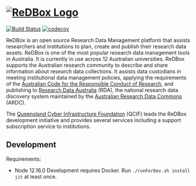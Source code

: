 <h1>
<a href="http://www.redboxresearchdata.com.au"><img alt="ReDBox Logo" src="https://github.com/redbox-mint/redbox-portal/raw/master/assets/images/logo.png"/></a>
</h1>

[![Build Status](https://circleci.com/gh/redbox-mint/redbox-portal.svg?style=svg)](https://circleci.com/gh/redbox-mint/redbox-portal)
[![codecov](https://codecov.io/gh/redbox-mint/redbox-portal/branch/master/graph/badge.svg)](https://codecov.io/gh/redbox-mint/redbox-portal)

ReDBox is an open source Research Data Management platform that assists researchers and institutions to plan, create and publish their research data assets.
ReDBox is one of the most popular research data management tools in Australia. It is currently in use across 12 Australian universities. ReDBox supports the Australian research community to describe and share information about research data collections. It assists data custodians in meeting institutional data management policies, applying the requirements of the [Australian Code for the Responsible Conduct of Research](https://www.nhmrc.gov.au/guidelines-publications/r39), and publishing to [Research Data Australia](http://researchdata.ands.org.au/) (RDA), the national research data discovery system maintained by the [Australian Research Data Commons](http://ardc.org.au/) (ARDC).

The [Queensland Cyber Infrastructure Foundation](http://www.qcif.edu.au) (QCIF) leads the ReDBox development initiative and provides several services including a support subscription service to institutions.


## Development
Requirements:

- Node 12.16.0
Development requires Docker. Run `./runForDev.sh install jit` at least once.
